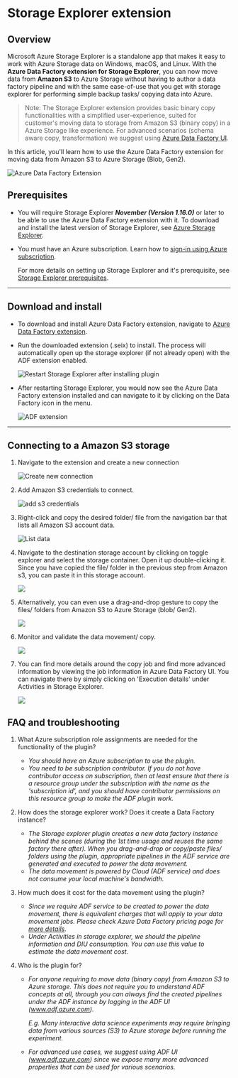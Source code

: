 # Storage Explorer extension 

## Overview

Microsoft Azure Storage Explorer is a standalone app that makes it easy to work with Azure Storage data on Windows, macOS, and Linux. With the **Azure Data Factory extension for Storage Explorer**, you can now move data from **Amazon S3** to Azure Storage without having to author a data factory pipeline and with the same ease-of-use that you get with storage explorer for performing simple backup tasks/ copying data into Azure. 

> Note: The Storage Explorer extension provides basic binary copy functionalities with a simplified user-experience, suited for customer's moving data to storage from Amazon S3 (binary copy) in a Azure Storage like experience. For advanced scenarios (schema aware copy, transformation) we suggest using [Azure Data Factory UI](https://adf.azure.com).

In this article, you'll learn how to use the Azure Data Factory extension for moving data from Amazon S3 to Azure Storage (Blob, Gen2).

![Azure Data Factory Extension](./images/3.jpg)

## Prerequisites

- You will require Storage Explorer ***November (Version 1.16.0)*** or later to be able to use the Azure Data Factory extension with it. To download and install the latest version of Storage Explorer, see [Azure Storage Explorer](https://www.storageexplorer.com/).

- You must have an Azure subscription. Learn how to [sign-in using Azure subscription](https://docs.microsoft.com/en-us/azure/vs-azure-tools-storage-manage-with-storage-explorer?tabs=windows#sign-in-to-azure ). 

  For more details on setting up Storage Explorer and it's prerequisite, see [Storage Explorer prerequisites](https://docs.microsoft.com/azure/vs-azure-tools-storage-manage-with-storage-explorer?tabs=windows#prerequisites).

---

## Download and install

- To download and install Azure Data Factory extension, navigate to [Azure Data Factory extension](https://go.microsoft.com/fwlink/?linkid=2147106). 

- Run the downloaded extension (.seix) to install. The process will automatically open up the storage explorer (if not already open) with the ADF extension enabled. 

  ![Restart Storage Explorer after installing plugin](./images/installed-extension-restart.png)

- After restarting Storage Explorer, you would now see the Azure Data Factory extension installed and can navigate to it by clicking on the Data Factory icon in the menu.

  ![ADF extension](./images/9.jpg)

---

## Connecting to a Amazon S3 storage

1. Navigate to the extension and create a new connection

   ![Create new connection](./images/create-new-connection.png)

2. Add Amazon S3 credentials to connect. 

   ![add s3 credentials](./images/3.jpg)

3. Right-click and copy the desired folder/ file from the navigation bar that lists all Amazon S3 account data. 

   ![List data](./images/4.jpg)

4. Navigate to the destination storage account by clicking on toggle explorer and select the storage container. Open it up double-clicking it. Since you have copied the file/ folder in the previous step from Amazon s3, you can paste it in this storage account. 

   ![](./images/5.jpg)

5. Alternatively, you can even use a drag-and-drop gesture to copy the files/ folders from Amazon S3 to Azure Storage (blob/ Gen2). 

   ![](./images/6.jpg)

6. Monitor and validate the data movement/ copy.  

   ![](./images/7.jpg)

7. You can find more details around the copy job and find more advanced information by viewing the job information in Azure Data Factory UI. You can navigate there by simply clicking on 'Execution details' under Activities in Storage Explorer.  

   ![](./images/8.jpg)

## FAQ and troubleshooting

1. What Azure subscription role assignments are needed for the functionality of the plugin?

   - *You should have an Azure subscription to use the plugin.* 
   - *You need to be subscription contributor. If you do not have contributor access on subscription, then at least ensure that there is a resource group under the subscription with the name as the 'subscription id', and you should have contributor permissions on this resource group to make the ADF plugin work.* 

2. How does the storage explorer work? Does it create a Data Factory instance?

   - *The Storage explorer plugin creates a new data factory instance behind the scenes (during the 1st time usage and reuses the same factory there after). When you drag-and-drop or copy/paste files/ folders using the plugin, appropriate pipelines in the ADF service are generated and executed to power the data movement.*
   - *The data movement is powered by Cloud (ADF service) and does not consume your local machine's bandwidth.*   

3. How much does it cost for the data movement using the plugin? 

   - *Since we require ADF service to be created to power the data movement, there is equivalent charges that will apply to your data movement jobs. Please check Azure Data Factory pricing page for [more details](https://azure.microsoft.com/pricing/details/data-factory/).* 
   - *Under Activities in storage explorer, we should the pipeline information and DIU consumption. You can use this value to estimate the data movement cost.* 

4. Who is the plugin for?

   - *For anyone requiring to move data (binary copy) from Amazon S3 to Azure storage. This does not require you to understand ADF concepts at all, through you can always find the created pipelines under the ADF instance by logging in the ADF UI (www.adf.azure.com).*  

     *E.g. Many interactive data science experiments may require bringing data from various sources (S3) to Azure storage before running the experiment.* 

   - *For advanced use cases, we suggest using ADF UI (www.adf.azure.com) since we expose many more advanced properties that can be used for various scenarios.* 